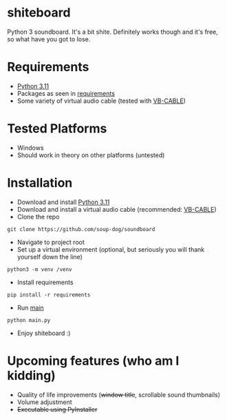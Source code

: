 # shiteboard
Python 3 soundboard. It's a bit shite. Definitely works though and it's free, so what have you got to lose.

# Requirements
- [Python 3.11](https://www.python.org/downloads/)
- Packages as seen in [requirements](requirements.txt)
- Some variety of virtual audio cable (tested with [VB-CABLE](https://vb-audio.com/Cable/))

# Tested Platforms
- Windows
- Should work in theory on other platforms (untested)

# Installation
- Download and install [Python 3.11](https://www.python.org/downloads/)
- Download and install a virtual audio cable (recommended: [VB-CABLE](https://vb-audio.com/Cable/))
- Clone the repo
```commandline
git clone https://github.com/soup-dog/soundboard
```
- Navigate to project root
- Set up a virtual environment (optional, but seriously you will thank yourself down the line)
```commandline
python3 -m venv /venv
```
- Install requirements
```commandline
pip install -r requirements
```
- Run [main](main.py)
```commandline
python main.py
```
- Enjoy shiteboard :)

# Upcoming features (who am I kidding)
- Quality of life improvements (~~window title~~, scrollable sound thumbnails)
- Volume adjustment
- ~~Executable using PyInstaller~~
